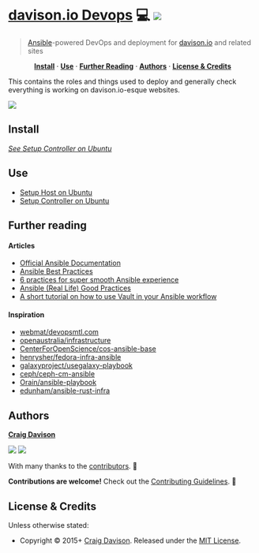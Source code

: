 # [davison.io Devops](https://davison.io/davison.io-devops/) :computer: [![](https://img.shields.io/travis/davisonio/davison.io-devops.svg?style=flat-square)](https://travis-ci.org/davisonio/davison.io-devops)

> [Ansible](https://www.ansible.com)-powered DevOps and deployment for [davison.io](https://davison.io) and related sites

<p align="center">
<b><a href="#install">Install</a></b>
·
<b><a href="#use">Use</a></b>
·
<b><a href="#further-reading">Further Reading</a></b>
·
<b><a href="#authors">Authors</a></b>
·
<b><a href="#license--credits">License & Credits</a></b>
</p>

This contains the roles and things used to deploy and generally check everything is working on davison.io-esque websites.

![](https://davison.io/assets/img/davison-io-devops-logo.png)

## Install

*[See Setup Controller on Ubuntu](https://github.com/davisonio/davison.io-devops/blob/master/docs/setup-controller-ubuntu.md)*

## Use

- [Setup Host on Ubuntu](https://github.com/davisonio/davison.io-devops/blob/master/docs/setup-host-ubuntu.md)
- [Setup Controller on Ubuntu](https://github.com/davisonio/davison.io-devops/blob/master/docs/setup-controller-ubuntu.md)

## Further reading

#### Articles

- [Official Ansible Documentation](https://docs.ansible.com/ansible/index.html)
- [Ansible Best Practices](https://docs.ansible.com/ansible/playbooks_best_practices.html)
- [6 practices for super smooth Ansible experience](http://hakunin.com/six-ansible-practices)
- [Ansible (Real Life) Good Practices](https://www.reinteractive.net/posts/167-ansible-real-life-good-practices)
- [A short tutorial on how to use Vault in your Ansible workflow](https://gist.github.com/tristanfisher/e5a306144a637dc739e7)

#### Inspiration

- [webmat/devopsmtl.com](https://github.com/webmat/devopsmtl.com)
- [openaustralia/infrastructure](https://github.com/openaustralia/infrastructure)
- [CenterForOpenScience/cos-ansible-base](https://github.com/CenterForOpenScience/cos-ansible-base)
- [henrysher/fedora-infra-ansible](https://github.com/henrysher/fedora-infra-ansible)
- [galaxyproject/usegalaxy-playbook](https://github.com/galaxyproject/usegalaxy-playbook)
- [ceph/ceph-cm-ansible](https://github.com/ceph/ceph-cm-ansible)
- [Orain/ansible-playbook](https://github.com/Orain/ansible-playbook)
- [edunham/ansible-rust-infra](https://github.com/edunham/ansible-rust-infra)

## Authors

**[Craig Davison](https://davison.io)**

[![](https://img.shields.io/github/followers/davisonio.svg?style=social&label=Follow%20davisonio)](https://github.com/davisonio) [![](https://img.shields.io/twitter/follow/davisonio.svg?style=social)](https://twitter.com/davisonio)

With many thanks to the [contributors](https://github.com/davisonio/davison.io-devops/graphs/contributors). :clap:

**Contributions are welcome!** Check out the [Contributing Guidelines](https://github.com/davisonio/davison.io-devops/blob/master/CONTRIBUTING.md). :raised_hands:

## License & Credits

Unless otherwise stated:

- Copyright © 2015+ [Craig Davison](https://davison.io). Released under the [MIT License](http://davisonio.mit-license.org/2015).
